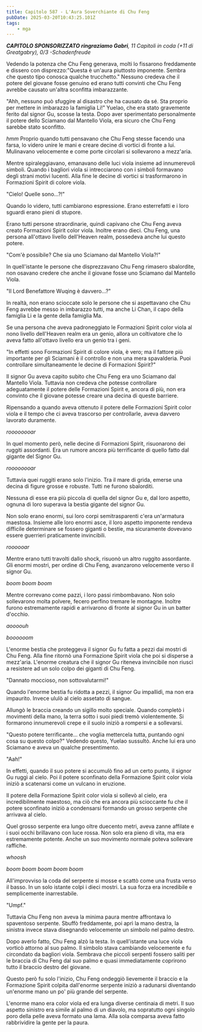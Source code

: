 ```yaml
---
title: Capitolo 587 - L'Aura Soverchiante di Chu Feng
pubDate: 2025-03-20T10:43:25.101Z
tags:
    - mga
---
```



<em><strong>CAPITOLO SPONSORIZZATO ringraziamo Gabri</strong>,
11 Capitoli in coda (+11 di Greatgabry), 0/3
-Schadenfreude</em>


Vedendo la potenza che Chu Feng generava, molti lo fissarono freddamente e dissero con disprezzo:"Questa è un'aura piuttosto imponente. Sembra che questo tipo conosca qualche trucchetto." Nessuno credeva che il potere del giovane fosse genuino ed erano tutti convinti che Chu Feng avrebbe causato un'altra sconfitta imbarazzante.


"Ahh, nessuno può sfuggire al disastro che ha causato da sé. Sta proprio per mettere in imbarazzo la famiglia Li!" Yuelao, che era stato gravemente ferito dal signor Gu, scosse la testa. Dopo aver sperimentato personalmente il potere dello Sciamano dal Mantello Viola, era sicuro che Chu Feng sarebbe stato sconfitto.


*hmm* Proprio quando tutti pensavano che Chu Feng stesse facendo una farsa, lo videro unire le mani e creare decine di vortici di fronte a lui. Mulinavano velocemente e come porte circolari si sollevarono a mezz'aria.


Mentre spiraleggiavano, emanavano delle luci viola insieme ad innumerevoli simboli. Quando i bagliori viola si intrecciarono con i simboli formavano degli strani motivi lucenti. Alla fine le decine di vortici si trasformarono in Formazioni Spirit di colore viola.


"Cielo! Quelle sono...?!"


Quando lo videro, tutti cambiarono espressione. Erano esterrefatti e i loro sguardi erano pieni di stupore.


Erano tutti persone straordinarie, quindi capivano che Chu Feng aveva creato Formazioni Spirit color viola. Inoltre erano dieci. Chu Feng, una persona all'ottavo livello dell'Heaven realm, possedeva anche lui questo potere.


"Com'è possibile? Che sia uno Sciamano dal Mantello Viola?!"


In quell'istante le persone che disprezzavano Chu Feng rimasero sbalordite, non osavano credere che anche il giovane fosse uno Sciamano dal Mantello Viola.


"Il Lord Benefattore Wuqing è davvero...?"


In realtà, non erano scioccate solo le persone che si aspettavano che Chu Feng avrebbe messo in imbarazzo tutti, ma anche Li Chan, il capo della famiglia Li e la gente della famiglia Ma.


Se una persona che aveva padroneggiato le Formazioni Spirit color viola al nono livello dell'Heaven realm era un genio, allora un coltivatore che lo aveva fatto all'ottavo livello era un genio tra i geni.


"In effetti sono Formazioni Spirit di colore viola, è vero; ma il fattore più importante per gli Sciamani è il controllo e non una mera spavalderia. Puoi controllare simultaneamente le decine di Formazioni Spirit?"


Il signor Gu aveva capito subito che Chu Feng era uno Sciamano dal Mantello Viola. Tuttavia non credeva che potesse controllare adeguatamente il potere delle Formazioni Spirit e, ancora di più, non era convinto che il giovane potesse creare una decina di queste barriere.


Ripensando a quando aveva ottenuto il potere delle Formazioni Spirit color viola e il tempo che ci aveva trascorso per controllarle, aveva davvero lavorato duramente.


*roooooooar*


In quel momento però, nelle decine di Formazioni Spirit, risuonarono dei ruggiti assordanti. Era un rumore ancora più terrificante di quello fatto dal gigante del Signor Gu.


*roooooooar*


Tuttavia quei ruggiti erano solo l'inizio. Tra il mare di grida, emerse una decina di figure grosse e robuste. Tutti ne furono sbalorditi.


Nessuna di esse era più piccola di quella del signor Gu e, dal loro aspetto, ognuna di loro superava la bestia gigante del signor Gu.


Non solo erano enormi, sui loro corpi semitrasparenti c'era un'armatura maestosa. Insieme alle loro enormi asce, il loro aspetto imponente rendeva difficile determinare se fossero giganti o bestie, ma sicuramente dovevano essere guerrieri praticamente invincibili.


*roooooar*


Mentre erano tutti travolti dallo shock, risuonò un altro ruggito assordante. Gli enormi mostri, per ordine di Chu Feng, avanzarono velocemente verso il signor Gu.


*boom boom boom*


Mentre correvano come pazzi, i loro passi rimbombavano. Non solo sollevarono molta polvere, fecero perfino tremare le montagne. Inoltre furono estremamente rapidi e arrivarono di fronte al signor Gu in un batter d'occhio.


*aoooouh*


*boooooom*


L'enorme bestia che proteggeva il signor Gu fu fatta a pezzi dai mostri di Chu Feng. Alla fine ritornò una Formazione Spirit viola che poi si disperse a mezz'aria. L'enorme creatura che il signor Gu riteneva invincibile non riuscì a resistere ad un solo colpo dei giganti di Chu Feng.


"Dannato moccioso, non sottovalutarmi!"


Quando l'enorme bestia fu ridotta a pezzi, il signor Gu impallidì, ma non era impaurito. Invece ululò al cielo assetato di sangue.


Allungò le braccia creando un sigillo molto speciale. Quando completò i movimenti della mano, la terra sotto i suoi piedi tremò violentemente. Si formarono innumerevoli crepe e il suolo iniziò a rompersi e a sollevarsi.


"Questo potere terrificante... che voglia mettercela tutta, puntando ogni cosa su questo colpo?" Vedendo questo, Yuelao sussultò. Anche lui era uno Sciamano e aveva un qualche presentimento.


"Aah!"


In effetti, quando il suo potere si accumulò fino ad un certo punto, il signor Gu ruggì al cielo. Poi il potere sconfinato della Formazione Spirit color viola iniziò a scatenarsi come un vulcano in eruzione.


Il potere della Formazione Spirit color viola si sollevò al cielo, era incredibilmente maestoso, ma ciò che era ancora più scioccante fu che il potere sconfinato iniziò a condensarsi formando un grosso serpente che arrivava al cielo.


Quel grosso serpente era lungo oltre duecento metri, aveva zanne affilate e i suoi occhi brillavano con luce rossa. Non solo era pieno di vita, ma era estremamente potente. Anche un suo movimento normale poteva sollevare raffiche.


*whoosh*


*boom boom boom boom boom*


All'improvviso la coda del serpente si mosse e scattò come una frusta verso il basso. In un solo istante colpì i dieci mostri. La sua forza era incredibile e semplicemente inarrestabile.


"Umpf."


Tuttavia Chu Feng non aveva la minima paura mentre affrontava lo spaventoso serpente. Sbuffò freddamente, poi aprì la mano destra, la sinistra invece stava disegnando velocemente un simbolo nel palmo destro.


Dopo averlo fatto, Chu Feng alzò la testa. In quell'istante una luce viola vorticò attorno al suo palmo. Il simbolo stava cambiando velocemente e fu circondato da bagliori viola. Sembrava che piccoli serpenti fossero saliti per le braccia di Chu Feng dal suo palmo e quasi immediatamente coprirono tutto il braccio destro del giovane.


Questo però fu solo l'inizio, Chu Feng ondeggiò lievemente il braccio e la Formazione Spirit colpita dall'enorme serpente iniziò a radunarsi diventando un'enorme mano un po' più grande del serpente.


L'enorme mano era color viola ed era lunga diverse centinaia di metri. Il suo aspetto sinistro era simile al palmo di un diavolo, ma sopratutto ogni singolo poro della pelle aveva formato una lama. Alla sola comparsa aveva fatto rabbrividire la gente per la paura.
                                


                                



